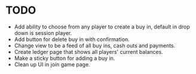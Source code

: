 # TODO

- Add ability to choose from any player to create a buy in, default in drop down is session player.
- Add button for delete buy in with confirmation.
- Change view to be a feed of all buy ins, cash outs and payments.
- Create ledger page that shows all players' current balances.
- Make a sticky button for adding a buy in.
- Clean up UI in join game page.